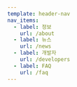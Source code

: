 ```yaml
---
template: header-nav
nav_items:
  - label: 정보
    url: /about
  - label: 뉴스
    url: /news
  - label: 개발자
    url: /developers
  - label: FAQ
    url: /faq
---
```

